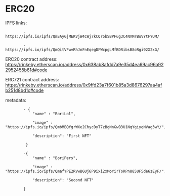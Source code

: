 # ERC20

IPFS links: 

            - https://ipfs.io/ipfs/QmSAyGjMEKVjW4CWj7kCQr5bSBPFug3C4NVMrBuVYtFYUM/
            
            - https://ipfs.io/ipfs/QmQitVFwvRhJnFnEqegDFWcpgLMfBDRibsB8oRgi92X2xG/

ERC20 contract address: https://rinkeby.etherscan.io/address/0x638ab8afdd7a9e35d4ea69ac96a922952455b61d#code

ERC721 contract address: https://rinkeby.etherscan.io/address/0x9ffd23a7f601b85a3d8676297aa4afb251d8bd1c#code

metadata: 

            - {
                "name" : "BoriLol",

                "image" : "https://ipfs.io/ipfs/QmbMBQfgrWXe2ChycDyT7zBgNnGwB3U1NqYgiyqNVag3wY/",

                "description": "First NFT"

             }

            -{
                "name" : "BoriPers",

                "image" : "https://ipfs.io/ipfs/QmafYPE2RVwBGUj6P9ixi2xMoYirToRPn885UF5de6zEyF/",

                "description": "Second NFT"

            }
